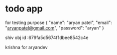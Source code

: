 # todo app

for testing purpose
{
    "name": "aryan patel",
     "email": "aryanpatel@gmail.com",
    "password": "aryan"
}

shiv obj id :679fa5d5674f1dbee8542c4e

krishna for aryandev 